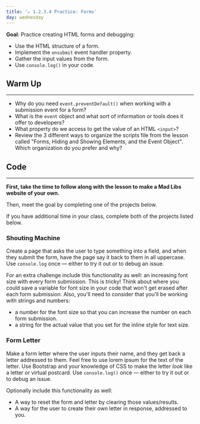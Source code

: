 ```yaml
---
title: '✏️ 1.2.3.4 Practice: Forms'
day: wednesday
---
```


**Goal**: Practice creating HTML forms and debugging:

* Use the HTML structure of a form.
* Implement the `onsubmit` event handler property.
* Gather the input values from the form.
* Use `console.log()` in your code.

## Warm Up
---

* Why do you need `event.preventDefault()` when working with a submission event for a form?
* What is the `event` object and what sort of information or tools does it offer to developers?
* What property do we access to get the value of an HTML `<input>`?
* Review the 3 different ways to organize the scripts file from the lesson called "Forms, Hiding and Showing Elements, and the Event Object". Which organization do you prefer and why?

## Code
---

**First, take the time to follow along with the lesson to make a Mad Libs website of your own.** 

Then, meet the goal by completing one of the projects below. 

If you have additional time in your class, complete both of the projects listed below.

### Shouting Machine

Create a page that asks the user to type something into a field, and when they submit the form, have the page say it back to them in all uppercase. Use `console.log` once — either to try it out or to debug an issue.

For an extra challenge include this functionality as well: an increasing font size with every form submission. This is tricky! Think about where you could save a variable for font size in your code that won't get erased after each form submission. Also, you'll need to consider that you'll be working with strings and numbers:

* a number for the font size so that you can increase the number on each form submission.
* a string for the actual value that you set for the inline style for text size.

### Form Letter

Make a form letter where the user inputs their name, and they get back a letter addressed to them. Feel free to use lorem ipsum for the text of the letter. Use Bootstrap and your knowledge of CSS to make the letter _look_ like a letter or virtual postcard. Use `console.log()` once — either to try it out or to debug an issue.

Optionally include this functionality as well:

* A way to reset the form and letter by clearing those values/results.
* A way for the user to create their own letter in response, addressed to you.
